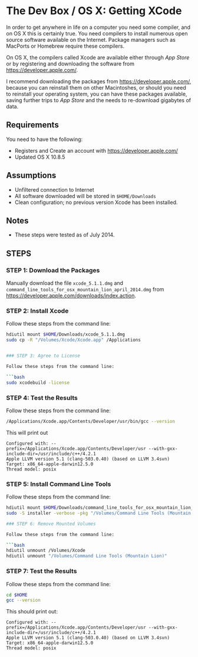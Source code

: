 # The Dev Box / OS X:  Getting XCode

In order to get anywhere in life on a computer you need some compiler, and on OS X this is certainly true.  You need compilers to install numerous open source software available on the Internet.  Package managers such as MacPorts or Homebrew require these compilers.

On OS X, the compilers called Xcode are available either through *App Store* or by registering and downloading the software from https://developer.apple.com/.

I recommend downloading the packages from https://developer.apple.com/, because you can reinstall them on other Macintoshes, or should you need to reinstall your operating system, you can have these packages available, saving further trips to *App Store* and the needs to re-download gigabytes of data.

## Requirements

You need to have the following:

* Registers and Create an account with https://developer.apple.com/
* Updated OS X 10.8.5

## Assumptions

* Unfiltered connection to Internet
* All software downloaded will be stored in ```$HOME/Downloads```
* Clean configuration; no previous version Xcode has been installed.

## Notes

* These steps were tested as of July 2014.

## STEPS

### STEP 1: Download the Packages

Manually download the file ```xcode_5.1.1.dmg``` and ```command_line_tools_for_osx_mountain_lion_april_2014.dmg``` from https://developer.apple.com/downloads/index.action.

### STEP 2: Install Xcode

Follow these steps from the command line:

```bash
hdiutil mount $HOME/Downloads/xcode_5.1.1.dmg
sudo cp -R "/Volumes/Xcode/Xcode.app" /Applications


### STEP 3: Agree to License

Follow these steps from the command line:

```bash
sudo xcodebuild -license
```

### STEP 4: Test the Results

Follow these steps from the command line:

```bash
/Applications/Xcode.app/Contents/Developer/usr/bin/gcc --version
```

This will print out

```
Configured with: --prefix=/Applications/Xcode.app/Contents/Developer/usr --with-gxx-include-dir=/usr/include/c++/4.2.1
Apple LLVM version 5.1 (clang-503.0.40) (based on LLVM 3.4svn)
Target: x86_64-apple-darwin12.5.0
Thread model: posix
```

### STEP 5: Install Command Line Tools

Follow these steps from the command line:

```bash
hdiutil mount $HOME/Downloads/command_line_tools_for_osx_mountain_lion_april_2014.dmg
sudo -S installer -verbose -pkg "/Volumes/Command Line Tools (Mountain Lion)/Command Line Tools (Mountain Lion).mpkg" -target /

### STEP 6: Remove Mounted Volumes

Follow these steps from the command line:

```bash
hdiutil unmount /Volumes/Xcode
hdiutil unmount "/Volumes/Command Line Tools (Mountain Lion)"
```

### STEP 7: Test the Results

Follow these steps from the command line:
```bash
cd $HOME
gcc --version
```

This should print out:
```
Configured with: --prefix=/Applications/Xcode.app/Contents/Developer/usr --with-gxx-include-dir=/usr/include/c++/4.2.1
Apple LLVM version 5.1 (clang-503.0.40) (based on LLVM 3.4svn)
Target: x86_64-apple-darwin12.5.0
Thread model: posix
```